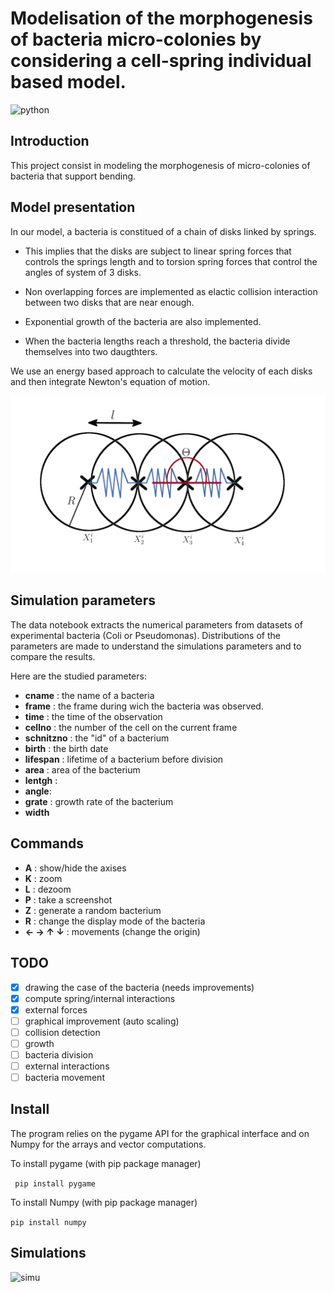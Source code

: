 # Modelisation of the morphogenesis of bacteria micro-colonies by considering a cell-spring individual based model. 

![python](https://img.shields.io/badge/langage-Python-yellow)

## Introduction 

This project consist in modeling the morphogenesis of micro-colonies of bacteria that support bending.

## Model presentation

In our model, a bacteria is constitued of a chain of disks linked by springs.
- This implies that the disks are subject to linear spring forces that controls the springs length and to torsion spring forces that control the angles of system of 3 disks. 

- Non overlapping forces are implemented as elactic collision interaction between two disks that are near enough.

- Exponential growth of the bacteria are also implemented.

- When the bacteria lengths reach a threshold, the bacteria divide themselves into two daugthters.

We use an energy based approach to calculate the velocity of each disks and then integrate Newton's equation of motion.

![model](https://github.com/Rudiio/Images-factory/blob/main/model.png)

## Simulation parameters

The data notebook extracts the numerical parameters from datasets of experimental bacteria (Coli or Pseudomonas).
Distributions of the parameters are made to understand the simulations parameters and to compare the results.

Here are the studied parameters:
- **cname** : the name of a bacteria
- **frame** : the frame during wich the bacteria was observed.
- **time** : the time of the observation
- **cellno** : the number of the cell on the current frame
- **schnitzno** : the "id" of a bacterium
- **birth** : the birth date
- **lifespan** : lifetime of a bacterium before division
- **area** : area of the bacterium
- **lentgh** :
- **angle**:
- **grate** : growth rate of the bacterium
- **width** 


## Commands

- **A** : show/hide the axises
- **K** : zoom
- **L** : dezoom
- **P** : take a screenshot
- **Z** : generate a random bacterium
- **R** : change the display mode of the bacteria
- **← → ↑ ↓** : movements (change the origin)

## TODO

- [X] drawing the case of the bacteria (needs improvements)
- [X] compute spring/internal interactions
- [X] external forces 
- [ ] graphical improvement (auto scaling)
- [ ] collision detection
- [ ] growth
- [ ] bacteria division
- [ ] external interactions
- [ ] bacteria movement

## Install

The program relies on the pygame API for the graphical interface and on Numpy for the arrays and vector computations.

To install pygame (with pip package manager)

``` pip install pygame```

To install Numpy (with pip package manager)

``` pip install numpy ```


## Simulations

![simu](https://github.com/Rudiio/Images-factory/blob/main/bacteria2.png)